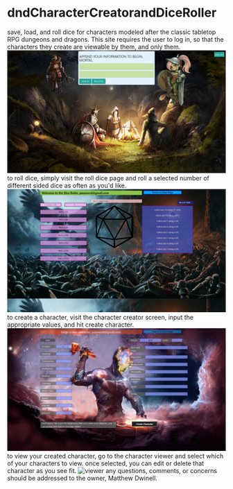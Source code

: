 # dndCharacterCreatorandDiceRoller
save, load, and roll dice for characters  modeled after the classic tabletop RPG dungeons and dragons.
This site requires the user to log in, so that the characters they create are viewable by them, and only them.
![Login Page](/public/assets/images/dnd_char_login.png)
to roll dice, simply visit the roll dice page and roll a selected number of different sided dice as often as you'd like.
![dicerolling](/public/assets/images/dnd_dicerolling_page.png)
to create a character, visit the character creator screen, input the appropriate values, and hit create character.
![character creator](/public/assets/images/dnd_creator_page.png)
to view your created character, go to the character viewer and select which of your characters to view. once selected,
you can edit or delete that character as you see fit.
![viewer](/public/assets/images/dnd_char_viewer2.png)
any questions, comments, or concerns should be addressed to the owner, Matthew Dwinell.
